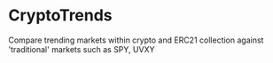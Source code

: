 # CryptoTrends
Compare trending markets within crypto and ERC21 collection against 'traditional' markets such as SPY, UVXY
